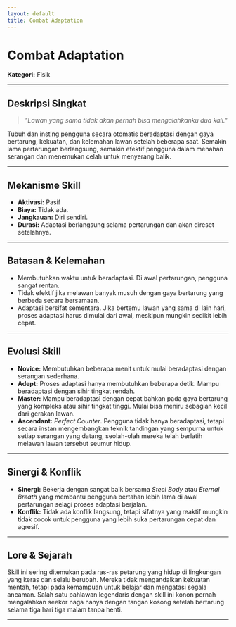 ```yaml
---
layout: default
title: Combat Adaptation
---
```

# Combat Adaptation

**Kategori:** Fisik

---

## Deskripsi Singkat
> *"Lawan yang sama tidak akan pernah bisa mengalahkanku dua kali."*

Tubuh dan insting pengguna secara otomatis beradaptasi dengan gaya bertarung, kekuatan, dan kelemahan lawan setelah beberapa saat. Semakin lama pertarungan berlangsung, semakin efektif pengguna dalam menahan serangan dan menemukan celah untuk menyerang balik.

---

## Mekanisme Skill
*   **Aktivasi:** Pasif
*   **Biaya:** Tidak ada.
*   **Jangkauan:** Diri sendiri.
*   **Durasi:** Adaptasi berlangsung selama pertarungan dan akan direset setelahnya.

---

## Batasan & Kelemahan
*   Membutuhkan waktu untuk beradaptasi. Di awal pertarungan, pengguna sangat rentan.
*   Tidak efektif jika melawan banyak musuh dengan gaya bertarung yang berbeda secara bersamaan.
*   Adaptasi bersifat sementara. Jika bertemu lawan yang sama di lain hari, proses adaptasi harus dimulai dari awal, meskipun mungkin sedikit lebih cepat.

---

## Evolusi Skill
*   **Novice:** Membutuhkan beberapa menit untuk mulai beradaptasi dengan serangan sederhana.
*   **Adept:** Proses adaptasi hanya membutuhkan beberapa detik. Mampu beradaptasi dengan sihir tingkat rendah.
*   **Master:** Mampu beradaptasi dengan cepat bahkan pada gaya bertarung yang kompleks atau sihir tingkat tinggi. Mulai bisa meniru sebagian kecil dari gerakan lawan.
*   **Ascendant:** *Perfect Counter*. Pengguna tidak hanya beradaptasi, tetapi secara instan mengembangkan teknik tandingan yang sempurna untuk setiap serangan yang datang, seolah-olah mereka telah berlatih melawan lawan tersebut seumur hidup.

---

## Sinergi & Konflik
*   **Sinergi:** Bekerja dengan sangat baik bersama *Steel Body* atau *Eternal Breath* yang membantu pengguna bertahan lebih lama di awal pertarungan selagi proses adaptasi berjalan.
*   **Konflik:** Tidak ada konflik langsung, tetapi sifatnya yang reaktif mungkin tidak cocok untuk pengguna yang lebih suka pertarungan cepat dan agresif.

---

## Lore & Sejarah
Skill ini sering ditemukan pada ras-ras petarung yang hidup di lingkungan yang keras dan selalu berubah. Mereka tidak mengandalkan kekuatan mentah, tetapi pada kemampuan untuk belajar dan mengatasi segala ancaman. Salah satu pahlawan legendaris dengan skill ini konon pernah mengalahkan seekor naga hanya dengan tangan kosong setelah bertarung selama tiga hari tiga malam tanpa henti.

---